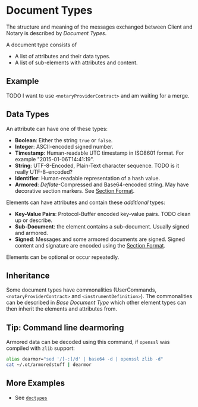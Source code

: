 # Document Types

The structure and meaning of the messages exchanged between Client and Notary is
described by _Document Types_.

A document type consists of

* A list of attributes and their data types.
* A list of sub-elements with attributes and content.

## Example

TODO I want to use `<notaryProviderContract>` and am waiting for a merge.

## Data Types

An attribute can have one of these types:

* **Boolean**: Either the string `true` or `false`.
* **Integer**: ASCII-encoded signed number.
* **Timestamp**: Human-readable UTC timestamp in ISO8601 format. For example "2015-01-06T14:41:19".
* **String**: UTF-8-Encoded, Plain-Text character sequence. TODO is it really
    UTF-8-encoded?
* **Identifier**: Human-readable representation of a hash value.
* **Armored**: _Deflate_-Compressed and Base64-encoded string. May have
    decorative section markers. See [Section Format](encoding/SectionFormat.md).

Elements can have attributes and contain these *additional* types:

* **Key-Value Pairs**: Protocol-Buffer encoded key-value pairs. TODO clean up or
    describe.
* **Sub-Document**: the element contains a sub-document. Usually signed and
    armored.
* **Signed**: Messages and some armored documents are signed. Signed content and
  signature are encoded using the [Section Format](encoding/SectionFormat.md).

Elements can be optional or occur repeatedly.

## Inheritance

Some document types have commonalities (UserCommands, `<notaryProviderContract>`
and `<instrumentDefinition>`). The commonalities can be described in _Base
Document Type_ which other element types can then inherit the elements and
attributes from.

## Tip: Command line dearmoring

Armored data can be decoded using this command, if `openssl` was compiled
with `zlib` support:

```sh
alias dearmor="sed '/[-:]/d' | base64 -d | openssl zlib -d"
cat ~/.ot/armoredstuff | dearmor
```

## More Examples

* See [`doctypes`](doctypes/)
